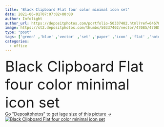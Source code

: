 ```yaml
---
title: 'Black Clipboard Flat four color minimal icon set'
date: 2021-06-01T07:07:02+00:00
author: Infolight
author_url: https://depositphotos.com/portfolio-50337402.html?ref=64678756
image: https://st2.depositphotos.com/thumbs/50337402/vector/47085/470859388/api_thumb_450.jpg?forcejpeg=true
type: "post"
tags: ['green' ,'blue' ,'vector' ,'set' ,'paper' ,'icon' ,'flat' ,'note' ,'reminder' ,'notes' ,'logo' ,'papers' ,'minimal' ,'eps' ,'premium' ,'office material' ,'tools and utensils' ]
categories: 
  - office
---
```

<div aling="center">
            <font size="60"> Black Clipboard Flat four color minimal icon set</font>   
</div>
<div>
    <a href='https://depositphotos.com/470859388/stock-illustration-black-clipboard-flat-four-color.html?ref=64678756' target=_blank > Go "Depositphotos" to get lage size of this picture ->
        <img href='https://depositphotos.com/470859388/stock-illustration-black-clipboard-flat-four-color.html?ref=64678756' src='https://st2.depositphotos.com/50337402/47085/v/950/depositphotos_470859388-stock-illustration-black-clipboard-flat-four-color.jpg?forcejpeg=true' alt='Black Clipboard Flat four color minimal icon set' >
    </a>
</div>
